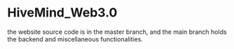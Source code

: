 # HiveMind_Web3.0

the website source code is in the master branch, and the main branch holds the backend and miscellaneous functionalities.
